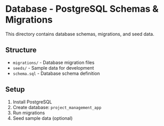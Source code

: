 # Database - PostgreSQL Schemas & Migrations

This directory contains database schemas, migrations, and seed data.

## Structure
- `migrations/` - Database migration files
- `seeds/` - Sample data for development
- `schema.sql` - Database schema definition

## Setup
1. Install PostgreSQL
2. Create database: `project_management_app`
3. Run migrations
4. Seed sample data (optional)
   
